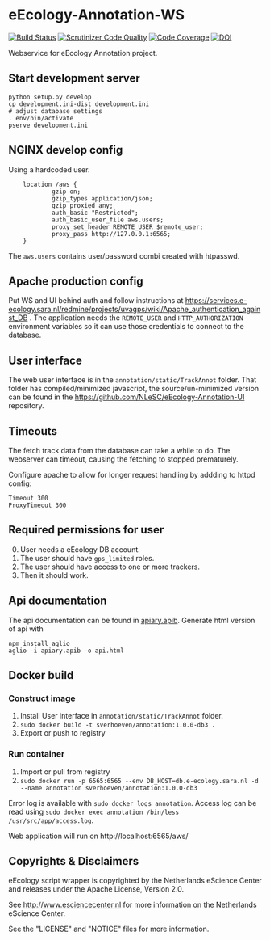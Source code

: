 eEcology-Annotation-WS
======================

[![Build Status](https://travis-ci.org/NLeSC/eEcology-Annotation-WS.svg?branch=master)](https://travis-ci.org/NLeSC/eEcology-Annotation-WS)
[![Scrutinizer Code Quality](https://scrutinizer-ci.com/g/NLeSC/eEcology-Annotation-WS/badges/quality-score.png?b=master)](https://scrutinizer-ci.com/g/NLeSC/eEcology-Annotation-WS/?branch=master)
[![Code Coverage](https://scrutinizer-ci.com/g/NLeSC/eEcology-Annotation-WS/badges/coverage.png?b=master)](https://scrutinizer-ci.com/g/NLeSC/eEcology-Annotation-WS/?branch=master)
[![DOI](https://zenodo.org/badge/19641/NLeSC/eEcology-Annotation-WS.svg)](https://zenodo.org/badge/latestdoi/19641/NLeSC/eEcology-Annotation-WS)

Webservice for eEcology Annotation project.

Start development server
-------------------------

    python setup.py develop
    cp development.ini-dist development.ini
    # adjust database settings
    . env/bin/activate
    pserve development.ini

NGINX develop config
--------------------

Using a hardcoded user.

        location /aws {
                gzip on;
                gzip_types application/json;
                gzip_proxied any;
                auth_basic "Restricted";
                auth_basic_user_file aws.users;
                proxy_set_header REMOTE_USER $remote_user;
                proxy_pass http://127.0.0.1:6565;
        }

The `aws.users` contains user/password combi created with htpasswd.

Apache production config
------------------------

Put WS and UI behind auth and follow instructions at https://services.e-ecology.sara.nl/redmine/projects/uvagps/wiki/Apache_authentication_against_DB .
The application needs the `REMOTE_USER` and `HTTP_AUTHORIZATION` environment variables so it can use those credentials to connect to the database.

User interface
--------------

The web user interface is in the `annotation/static/TrackAnnot` folder.
That folder has compiled/minimized javascript, the source/un-minimized version can be found in the  https://github.com/NLeSC/eEcology-Annotation-UI repository.

Timeouts
--------

The fetch track data from the database can take a while to do. The webserver can timeout, causing the fetching to stopped prematurely.

Configure apache to allow for longer request handling by addding to httpd config:

    Timeout 300
    ProxyTimeout 300

Required permissions for user
-----------------------------

0. User needs a eEcology DB account.
1. The user should have `gps_limited` roles.
2. The user should have access to one or more trackers.
3. Then it should work.

Api documentation
-----------------

The api documentation can be found in [apiary.apib](apiary.apib).
Generate html version of api with

    npm install aglio
    aglio -i apiary.apib -o api.html

Docker build
------------

### Construct image

1. Install User interface in `annotation/static/TrackAnnot` folder.
2. `sudo docker build -t sverhoeven/annotation:1.0.0-db3 .`
3. Export or push to registry

### Run container

1. Import or pull from registry
2. `sudo docker run -p 6565:6565 --env DB_HOST=db.e-ecology.sara.nl -d --name annotation sverhoeven/annotation:1.0.0-db3`

Error log is available with `sudo docker logs annotation`.
Access log can be read using `sudo docker exec annotation /bin/less /usr/src/app/access.log`.

Web application will run on http://localhost:6565/aws/

Copyrights & Disclaimers
------------------------

eEcology script wrapper is copyrighted by the Netherlands eScience Center and releases under
the Apache License, Version 2.0.

See <http://www.esciencecenter.nl> for more information on the Netherlands
eScience Center.

See the "LICENSE" and "NOTICE" files for more information.
